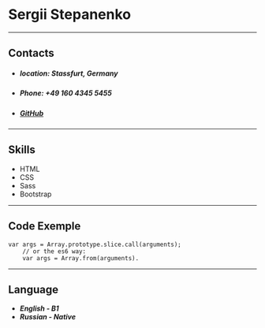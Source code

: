 # Sergii Stepanenko
---
## Contacts
- ##### location: Stassfurt, Germany
- ##### Phone: +49 160 4345 5455
- ##### [GitHub](https://github.com/sstepanenkoff)
---
## Skills
- HTML
- CSS
- Sass
- Bootstrap
---
## Code Exemple 
```
var args = Array.prototype.slice.call(arguments);
    // or the es6 way:
    var args = Array.from(arguments).
```
---
## Language
- _**English - B1**_
- _**Russian - Native**_
